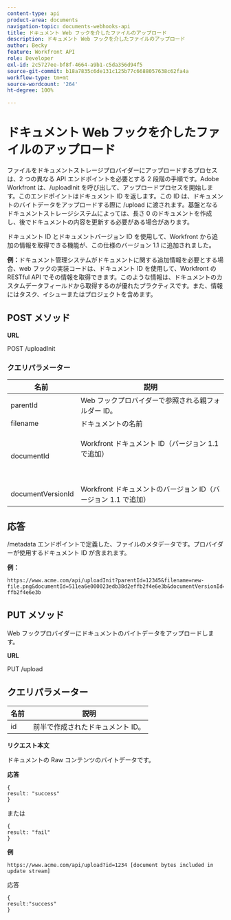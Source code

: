 ```yaml
---
content-type: api
product-area: documents
navigation-topic: documents-webhooks-api
title: ドキュメント Web フックを介したファイルのアップロード
description: ドキュメント Web フックを介したファイルのアップロード
author: Becky
feature: Workfront API
role: Developer
exl-id: 2c5727ee-bf8f-4664-a9b1-c5da356d94f5
source-git-commit: b18a7835c6de131c125b77c6688057638c62fa4a
workflow-type: tm+mt
source-wordcount: '264'
ht-degree: 100%

---
```



# ドキュメント Web フックを介したファイルのアップロード

ファイルをドキュメントストレージプロバイダーにアップロードするプロセスは、2 つの異なる API エンドポイントを必要とする 2 段階の手順です。Adobe Workfront は、/uploadInit を呼び出して、アップロードプロセスを開始します。このエンドポイントはドキュメント ID を返します。この ID は、ドキュメントのバイトデータをアップロードする際に /upload に渡されます。基盤となるドキュメントストレージシステムによっては、長さ 0 のドキュメントを作成し、後でドキュメントの内容を更新する必要がある場合があります。

ドキュメント ID とドキュメントバージョン ID を使用して、Workfront から追加の情報を取得できる機能が、この仕様のバージョン 1.1 に追加されました。

**例：**&#x200B;ドキュメント管理システムがドキュメントに関する追加情報を必要とする場合、web フックの実装コードは、ドキュメント ID を使用して、Workfront の RESTful API でその情報を取得できます。このような情報は、ドキュメントのカスタムデータフィールドから取得するのが優れたプラクティスです。また、情報にはタスク、イシューまたはプロジェクトを含めます。

## POST メソッド

**URL**

POST /uploadInit

### クエリパラメーター

<table style="table-layout:auto"> 
 <col> 
 <col> 
 <thead> 
  <tr> 
   <th>名前 </th> 
   <th>説明</th> 
  </tr> 
 </thead> 
 <tbody> 
  <tr> 
   <td>parentId </td> 
   <td>Web フックプロバイダーで参照される親フォルダー ID。</td> 
  </tr> 
  <tr> 
   <td>filename </td> 
   <td>ドキュメントの名前</td> 
  </tr> 
  <tr> 
   <td>documentId</td> 
   <td> <p>Workfront ドキュメント ID（バージョン 1.1 で追加）</p> <p> </p> </td> 
  </tr> 
  <tr> 
   <td>documentVersionId</td> 
   <td>Workfront ドキュメントのバージョン ID（バージョン 1.1 で追加）</td> 
  </tr> 
 </tbody> 
</table>

## 応答

/metadata エンドポイントで定義した、ファイルのメタデータです。プロバイダーが使用するドキュメント ID が含まれます。

**例：**

```
https://www.acme.com/api/uploadInit?parentId=12345&filename=new-file.png&documentId=511ea6e000023edb38d2effb2f4e6e3b&documentVersionId=511ea6e000023edb38d2e ffb2f4e6e3b
```

## PUT メソッド

Web フックプロバイダーにドキュメントのバイトデータをアップロードします。

**URL**

PUT /upload

## クエリパラメーター

| 名前  | 説明 |
|---|---|
| id  | 前半で作成されたドキュメント ID。 |


**リクエスト本文**

ドキュメントの Raw コンテンツのバイトデータです。

**応答**

```
{
result: "success"
}
```

または

```
{
result: "fail"
}
```

**例**

`https://www.acme.com/api/upload?id=1234 [document bytes included in update stream]`

応答

```
{
result:"success"
}
```
